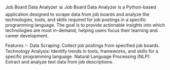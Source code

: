 Job Board Data Analyzer 📊
Job Board Data Analyzer is a Python-based application designed to scrape data from job boards and analyze the technologies, tools, and skills required for job postings in a specific programming language. 
The goal is to provide actionable insights into which technologies are most in-demand, helping users focus their learning and career development.

Features ✨
Data Scraping: Collect job postings from specified job boards.
Technology Analysis: Identify trends in tools, frameworks, and skills for a specific programming language.
Natural Language Processing (NLP): Extract and analyze text data from job descriptions.
